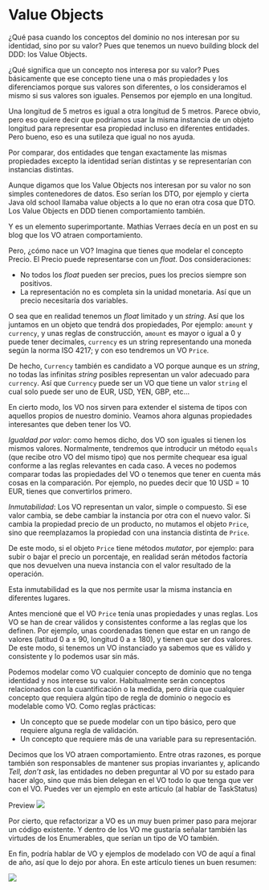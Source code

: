 # Value Objects

¿Qué pasa cuando los conceptos del dominio no nos interesan por su identidad, sino por su valor? Pues que tenemos un nuevo building block del DDD: los Value Objects.

¿Qué significa que un concepto nos interesa por su valor? Pues básicamente que ese concepto tiene una o más propiedades y los diferenciamos porque sus valores son diferentes, o los consideramos el mismo si sus valores son iguales. Pensemos por ejemplo en una longitud.

Una longitud de 5 metros es igual a otra longitud de 5 metros. Parece obvio, pero eso quiere decir que podríamos usar la misma instancia de un objeto longitud para representar esa propiedad incluso en diferentes entidades. Pero bueno, eso es una sutileza que igual no nos ayuda.

Por comparar, dos entidades que tengan exactamente las mismas propiedades excepto la identidad serían distintas y se representarían con instancias distintas.

Aunque digamos que los Value Objects nos interesan por su valor no son simples contenedores de datos. Eso serían los DTO, por ejemplo y cierta Java old school llamaba value objects a lo que no eran otra cosa que DTO. Los Value Objects en DDD tienen comportamiento también.

Y es un elemento superimportante. Mathias Verraes decía en un post en su blog que los VO atraen comportamiento.

Pero, ¿cómo nace un VO? Imagina que tienes que modelar el concepto Precio. El Precio puede representarse con un _float_. Dos consideraciones:

* No todos los _float_ pueden ser precios, pues los precios siempre son positivos.
* La representación no es completa sin la unidad monetaria. Así que un precio necesitaría dos variables.

O sea que en realidad tenemos un _float_ limitado y un _string_. Así que los juntamos en un objeto que tendrá dos propiedades, Por ejemplo: `amount` y `currency`, y unas reglas de construcción, `amount` es mayor o igual a 0 y puede tener decimales, `currency` es un string representando una moneda según la norma ISO 4217; y con eso tendremos un VO `Price`.

De hecho, `Currency` también es candidato a VO porque aunque es un _string_, no todas las infinitas _string_ posibles representan un valor adecuado para `currency`. Así que `Currency` puede ser un VO que tiene un valor `string` el cual solo puede ser uno de EUR, USD, YEN, GBP, etc…

En cierto modo, los VO nos sirven para extender el sistema de tipos con aquellos propios de nuestro dominio. Veamos ahora algunas propiedades interesantes que deben tener los VO.

_Igualdad por valor_: como hemos dicho, dos VO son iguales si tienen los mismos valores. Normalmente, tendremos que introducir un método `equals` (que recibe otro VO del mismo tipo) que nos permite chequear esa igual conforme a las reglas relevantes en cada caso. A veces no podemos comparar todas las propiedades del VO o tenemos que tener en cuenta más cosas en la comparación. Por ejemplo, no puedes decir que 10 USD = 10 EUR, tienes que convertirlos primero.

_Inmutabilidad_: Los VO representan un valor, simple o compuesto. Si ese valor cambia, se debe cambiar la instancia por otra con el nuevo valor. Si cambia la propiedad precio de un producto, no mutamos el objeto `Price`, sino que reemplazamos la propiedad con una instancia distinta de `Price`.

De este modo, si el objeto `Price` tiene métodos _mutator_, por ejemplo: para subir o bajar el precio un porcentaje, en realidad serán métodos factoría que nos devuelven una nueva instancia con el valor resultado de la operación.

Esta inmutabilidad es la que nos permite usar la misma instancia en diferentes lugares.

Antes mencioné que el VO `Price` tenía unas propiedades y unas reglas. Los VO se han de crear válidos y consistentes conforme a las reglas que los definen. Por ejemplo, unas coordenadas tienen que estar en un rango de valores (latitud 0 a ± 90, longitud 0 a ± 180), y tienen que ser dos valores. De este modo, si tenemos un VO instanciado ya sabemos que es válido y consistente y lo podemos usar sin más.

Podemos modelar como VO cualquier concepto de dominio que no tenga identidad y nos interese su valor. Habitualmente serán conceptos relacionados con la cuantificación o la medida, pero diría que cualquier concepto que requiera algún tipo de regla de dominio o negocio es modelable como VO. Como reglas prácticas:

* Un concepto que se puede modelar con un tipo básico, pero que requiere alguna regla de validación.
* Un concepto que requiere más de una variable para su representación.

Decimos que los VO atraen comportamiento. Entre otras razones, es porque también son responsables de mantener sus propias invariantes y, aplicando _Tell, don’t ask_, las entidades no deben preguntar al VO por su estado para hacer algo, sino que más bien delegan en el VO todo lo que tenga que ver con el VO. Puedes ver un ejemplo en este artículo (al hablar de TaskStatus)

Preview
![](images/the-way-to-ddd.png)

Por cierto, que refactorizar a VO es un muy buen primer paso para mejorar un código existente. Y dentro de los VO me gustaría señalar también las virtudes de los Enumerables, que serían un tipo de VO también.

En fin, podría hablar de VO y ejemplos de modelado con VO de aquí a final de año, así que lo dejo por ahora. En este artículo tienes un buen resumen:

![](images/value-objects.png)

